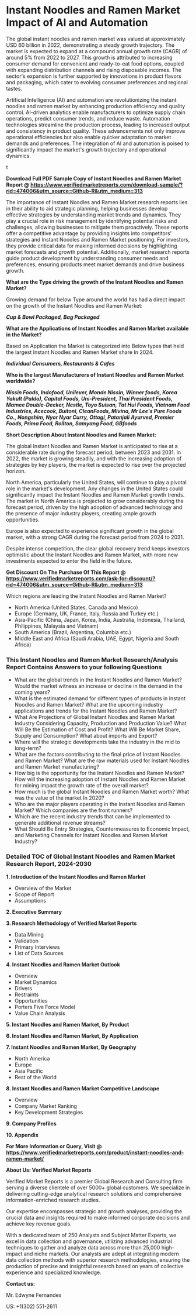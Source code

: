 <meta name="title" content="Global Instant Noodles and Ramen Market Impact of AI and Automation"><meta name="description" content="The global instant noodles and ramen market was valued at approximately USD 60 billion in 2022, demonstrating a steady growth trajectory. The market is expected to exp"><meta name="title" content="Instant Noodles and Ramen Market Size, Share, Scope, Trends, Growth, Opportunities, Analysis, Forecast"><h1>Instant Noodles and Ramen Market Impact of AI and Automation</h1><p>The global instant noodles and ramen market was valued at approximately USD 60 billion in 2022, demonstrating a steady growth trajectory. The market is expected to expand at a compound annual growth rate (CAGR) of around 5% from 2022 to 2027. This growth is attributed to increasing consumer demand for convenient and ready-to-eat food options, coupled with expanding distribution channels and rising disposable incomes. The sector's expansion is further supported by innovations in product flavors and packaging, which cater to evolving consumer preferences and regional tastes.</p><p>Artificial Intelligence (AI) and automation are revolutionizing the instant noodles and ramen market by enhancing production efficiency and quality control. AI-driven analytics enable manufacturers to optimize supply chain operations, predict consumer trends, and reduce waste. Automation technologies streamline the production process, leading to increased output and consistency in product quality. These advancements not only improve operational efficiencies but also enable quicker adaptation to market demands and preferences. The integration of AI and automation is poised to significantly impact the market's growth trajectory and operational dynamics.</p>t</p><p id="" class=""><strong>Download Full PDF Sample Copy of Instant Noodles and Ramen Market Report @ <a href="https://www.verifiedmarketreports.com/download-sample/?rid=474006&utm_source=Github-R&utm_medium=313" target="_blank">https://www.verifiedmarketreports.com/download-sample/?rid=474006&utm_source=Github-R&utm_medium=313</a></strong></p><p>The importance of&nbsp;Instant Noodles and Ramen Market research reports lies in their ability to aid strategic planning, helping businesses develop effective strategies by understanding market trends and dynamics. They play a crucial role in risk management by identifying potential risks and challenges, allowing businesses to mitigate them proactively. These reports offer a competitive advantage by providing insights into competitors' strategies and Instant Noodles and Ramen Market positioning. For investors, they provide critical data for making informed decisions by highlighting market forecasts and growth potential. Additionally, market research reports guide product development by understanding consumer needs and preferences, ensuring products meet market demands and drive business growth.</p><p><strong>What are the&nbsp;Type driving the growth of the Instant Noodles and Ramen Market?</strong></p><p id="" class="">Growing demand for below Type around the world has had a direct impact on the growth of the Instant Noodles and Ramen Market:</p><em><strong>Cup & Bowl Packaged, Bag Packaged</strong></em></p><strong>What are the&nbsp;Applications&nbsp;of Instant Noodles and Ramen Market available in the Market?</strong></p><p id="" class="">Based on Application the Market is categorized into Below types that held the largest Instant Noodles and Ramen Market share In 2024.</p><em><strong>Individual Consumers, Restaurants & Cafes</strong></em></p><strong>Who is the largest Manufacturers of Instant Noodles and Ramen Market worldwide?</strong></p><p><em><strong>Nissin Foods, Indofood, Unilever, Monde Nissin, Winner foods, Korea Yakult (Paldo), Capital Foods, Uni-President, Thai President Foods, Mamee Double-Decker, Nestle, Toyo Suisan, Tat Hui Foods, Vietnam Food Industries, Acecook, Buitoni, CleanFoods, Mivina, Mr Lee's Pure Foods Co., Nongshim, Nyor Nyar Curry, Ottogi, Patanjali Ayurved, Premier Foods, Prima Food, Rollton, Samyang Food, GBfoods</strong></em></p><p id="" class=""><strong>Short Description About Instant Noodles and Ramen Market:</strong></p><p>The global Instant Noodles and Ramen Market is anticipated to rise at a considerable rate during the forecast period, between 2023 and 2031. In 2022, the market is growing steadily, and with the increasing adoption of strategies by key players, the market is expected to rise over the projected horizon.</p><p>North America, particularly the United States, will continue to play a pivotal role in the market's development. Any changes in the United States could significantly impact the Instant Noodles and Ramen Market growth trends. The market in North America is projected to grow considerably during the forecast period, driven by the high adoption of advanced technology and the presence of major industry players, creating ample growth opportunities.</p><p>Europe is also expected to experience significant growth in the global market, with a strong CAGR during the forecast period from 2024 to 2031.</p><p>Despite intense competition, the clear global recovery trend keeps investors optimistic about the Instant Noodles and Ramen Market, with more new investments expected to enter the field in the future.</p><p id="" class=""><strong>Get Discount On The Purchase Of This Report @ <a href="https://www.verifiedmarketreports.com/ask-for-discount/?rid=474006&utm_source=Github-R&utm_medium=313" target="_blank">https://www.verifiedmarketreports.com/ask-for-discount/?rid=474006&utm_source=Github-R&utm_medium=313</a></strong></p>Which regions are leading the Instant Noodles and Ramen Market?</p><ul><li>North America (United States, Canada and Mexico)</li><li>Europe (Germany, UK, France, Italy, Russia and Turkey etc.)</li><li>Asia-Pacific (China, Japan, Korea, India, Australia, Indonesia, Thailand, Philippines, Malaysia and Vietnam)</li><li>South America (Brazil, Argentina, Columbia etc.)</li><li>Middle East and Africa (Saudi Arabia, UAE, Egypt, Nigeria and South Africa)</li></ul><h3 id="" class="">This Instant Noodles and Ramen Market Research/Analysis Report Contains Answers to your following Questions</h3><ul><li>What are the global trends in the Instant Noodles and Ramen Market? Would the market witness an increase or decline in the demand in the coming years?</li><li>What is the estimated demand for different types of products in Instant Noodles and Ramen Market? What are the upcoming industry applications and trends for the Instant Noodles and Ramen Market?</li><li>What Are Projections of Global Instant Noodles and Ramen Market Industry Considering Capacity, Production and Production Value? What Will Be the Estimation of Cost and Profit? What Will Be Market Share, Supply and Consumption? What about imports and Export?</li><li>Where will the strategic developments take the industry in the mid to long-term?</li><li>What are the factors contributing to the final price of Instant Noodles and Ramen Market? What are the raw materials used for Instant Noodles and Ramen Market manufacturing?</li><li>How big is the opportunity for the Instant Noodles and Ramen Market? How will the increasing adoption of Instant Noodles and Ramen Market for mining impact the growth rate of the overall market?</li><li>How much is the global Instant Noodles and Ramen Market worth? What was the value of the market In 2020?</li><li>Who are the major players operating in the Instant Noodles and Ramen Market? Which companies are the front runners?</li><li>Which are the recent industry trends that can be implemented to generate additional revenue streams?</li><li>What Should Be Entry Strategies, Countermeasures to Economic Impact, and Marketing Channels for Instant Noodles and Ramen Market Industry?</li></ul><h3 id="" class="">Detailed TOC of Global Instant Noodles and Ramen Market Research Report, 2024-2030</h3><p id="" class=""><strong>1. Introduction of the Instant Noodles and Ramen Market</strong></p><ul><li>Overview of the Market</li><li>Scope of Report</li><li>Assumptions</li></ul><p id="" class=""><strong>2. Executive Summary</strong></p><p id="" class=""><strong>3. Research Methodology of Verified Market Reports</strong></p><ul><li>Data Mining</li><li>Validation</li><li>Primary Interviews</li><li>List of Data Sources</li></ul><p id="" class=""><strong>4. Instant Noodles and Ramen Market Outlook</strong></p><ul><li>Overview</li><li>Market Dynamics</li><li>Drivers</li><li>Restraints</li><li>Opportunities</li><li>Porters Five Force Model</li><li>Value Chain Analysis</li></ul><p id="" class=""><strong>5. Instant Noodles and Ramen Market, By Product</strong></p><p id="" class=""><strong>6. Instant Noodles and Ramen Market, By Application</strong></p><p id="" class=""><strong>7. Instant Noodles and Ramen Market, By Geography</strong></p><ul><li>North America</li><li>Europe</li><li>Asia Pacific</li><li>Rest of the World</li></ul><p id="" class=""><strong>8. Instant Noodles and Ramen Market Competitive Landscape</strong></p><ul><li>Overview</li><li>Company Market Ranking</li><li>Key Development Strategies</li></ul><p id="" class=""><strong>9. Company Profiles</strong></p><p id="" class=""><strong>10. Appendix</strong></p><p id="" class=""><strong>For More Information or Query, Visit @ <a href="https://www.verifiedmarketreports.com/product/instant-noodles-and-ramen-market/" target="_blank">https://www.verifiedmarketreports.com/product/instant-noodles-and-ramen-market/</a></strong></p><p id="" class=""><strong>About Us: Verified Market Reports</strong></p><p id="" class="">Verified Market Reports is a premier Global Research and Consulting firm serving a diverse clientele of over 5000+ global customers. We specialize in delivering cutting-edge analytical research solutions and comprehensive information-enriched research studies.</p><p id="" class="">Our expertise encompasses strategic and growth analyses, providing the crucial data and insights required to make informed corporate decisions and achieve key revenue goals.</p><p id="" class="">With a dedicated team of 250 Analysts and Subject Matter Experts, we excel in data collection and governance, utilizing advanced industrial techniques to gather and analyze data across more than 25,000 high-impact and niche markets. Our analysts are adept at integrating modern data collection methods with superior research methodologies, ensuring the production of precise and insightful research based on years of collective experience and specialized knowledge.</p><p id="" class=""><strong>Contact us:</strong></p><p id="" class="">Mr. Edwyne Fernandes</p><p id="" class="">US: +1(302) 551-2611</p>